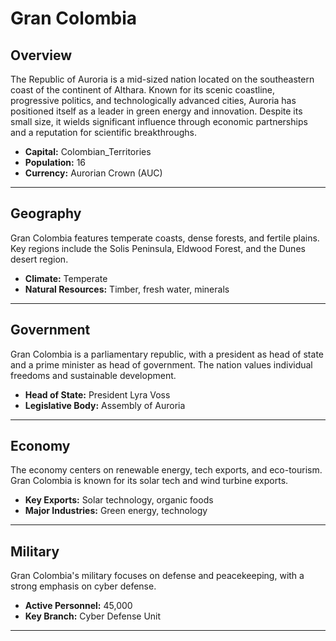 # Gran Colombia

## Overview
The Republic of Auroria is a mid-sized nation located on the southeastern coast of the continent of Althara. Known for its scenic coastline, progressive politics, and technologically advanced cities, Auroria has positioned itself as a leader in green energy and innovation. Despite its small size, it wields significant influence through economic partnerships and a reputation for scientific breakthroughs.

- **Capital:** Colombian_Territories
- **Population:** 16
- **Currency:** Aurorian Crown (AUC)

---

## Geography
Gran Colombia features temperate coasts, dense forests, and fertile plains. Key regions include the Solis Peninsula, Eldwood Forest, and the Dunes desert region.

- **Climate:** Temperate
- **Natural Resources:** Timber, fresh water, minerals

---

## Government
Gran Colombia is a parliamentary republic, with a president as head of state and a prime minister as head of government. The nation values individual freedoms and sustainable development.

- **Head of State:** President Lyra Voss
- **Legislative Body:** Assembly of Auroria

---

## Economy
The economy centers on renewable energy, tech exports, and eco-tourism. Gran Colombia is known for its solar tech and wind turbine exports.

- **Key Exports:** Solar technology, organic foods
- **Major Industries:** Green energy, technology

---

## Military
Gran Colombia's military focuses on defense and peacekeeping, with a strong emphasis on cyber defense.

- **Active Personnel:** 45,000
- **Key Branch:** Cyber Defense Unit

---


